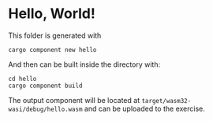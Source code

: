 # Hello, World!

This folder is generated with

```
cargo component new hello
```

And then can be built inside the directory with:

```
cd hello
cargo component build
```

The output component will be located at `target/wasm32-wasi/debug/hello.wasm`
and can be uploaded to the exercise.
